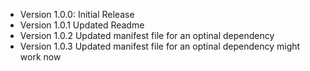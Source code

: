* Version 1.0.0: Initial Release
* Version 1.0.1 Updated Readme
* Version 1.0.2 Updated manifest file for an optinal dependency
* Version 1.0.3 Updated manifest file for an optinal dependency might work now